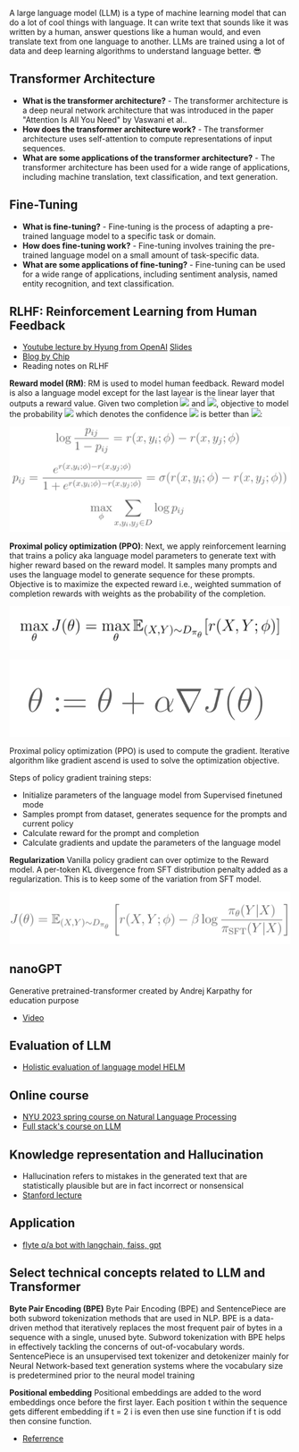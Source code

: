 A large language model (LLM) is a type of machine learning model that can do a lot of cool things with language. It can write text that sounds like it was written by a human, answer questions like a human would, and even translate text from one language to another. LLMs are trained using a lot of data and deep learning algorithms to understand language better. 😎

## Transformer Architecture

- **What is the transformer architecture?** - The transformer architecture is a deep neural network architecture that was introduced in the paper "Attention Is All You Need" by Vaswani et al..
- **How does the transformer architecture work?** - The transformer architecture uses self-attention to compute representations of input sequences.
- **What are some applications of the transformer architecture?** - The transformer architecture has been used for a wide range of applications, including machine translation, text classification, and text generation.

## Fine-Tuning

- **What is fine-tuning?** - Fine-tuning is the process of adapting a pre-trained language model to a specific task or domain.
- **How does fine-tuning work?** - Fine-tuning involves training the pre-trained language model on a small amount of task-specific data.
- **What are some applications of fine-tuning?** - Fine-tuning can be used for a wide range of applications, including sentiment analysis, named entity recognition, and text classification.

## RLHF: Reinforcement Learning from Human Feedback
 - [Youtube lecture by Hyung from OpenAI](https://youtu.be/zjrM-MW-0y0) [Slides](https://docs.google.com/presentation/d/13Tylt2SvKvBL2hgILy5CmBtPDv3rXlVrQp01OzAe5Xo/edit#slide=id.g238b2698243_0_791)
 - [Blog by Chip](https://huyenchip.com/2023/05/02/rlhf.html)
 - Reading notes on RLHF

**Reward model (RM)**: RM is used to model human feedback. Reward model is also a language model except for the last layear is the linear layer that outputs a reward value. Given two completion <img src="https://render.githubusercontent.com/render/math?math=y_{i}"> and <img src="https://render.githubusercontent.com/render/math?math=y_{j}">, objective to model the probability <img src="https://render.githubusercontent.com/render/math?math=p_{ij}"> which denotes the confidence <img src="https://render.githubusercontent.com/render/math?math=y_{i}"> is better than <img src="https://render.githubusercontent.com/render/math?math=y_{j}">:

![reward](/images/rlhf/reward.png)
  
**Proximal policy optimization (PPO)**: Next, we apply reinforcement learning that trains a policy aka language model parameters to generate text with higher reward based on the reward model. It samples many prompts and uses the language model to generate sequence for these prompts. Objective is to maximize the expected reward i.e., weighted summation of completion rewards with weights as the probability of the completion.


![reward](/images/rlhf/objective.png)

![reward](/images/rlhf/gradientascend.png)

Proximal policy optimization (PPO) is used to compute the gradient. Iterative algorithm like gradient ascend is used to solve the optimization objective. 

Steps of policy gradient training steps:
- Initialize parameters of the language model from Supervised finetuned mode
- Samples prompt from dataset, generates sequence for the prompts and current policy 
- Calculate reward for the prompt and completion
- Calculate gradients and update the parameters of the language model

**Regularization**
Vanilla policy gradient can over optimize to the Reward model. A per-token KL divergence from SFT distribution penalty added as a regularization. This is to keep some of the variation from SFT model.

![reward](/images/rlhf/reg.png)


## nanoGPT
Generative pretrained-transformer created by Andrej Karpathy for education purpose
 - [Video](https://www.youtube.com/watch?v=kCc8FmEb1nY)

## Evaluation of LLM
- [Holistic evaluation of language model HELM](https://youtu.be/HJGccJh07Os)


## Online course
- [NYU 2023 spring course on Natural Language Processing](https://nyu-cs2590.github.io/spring2023/calendar/)
- [Full stack's course on LLM](https://fullstackdeeplearning.com/llm-bootcamp/spring-2023/)


## Knowledge representation and Hallucination
- Hallucination refers to mistakes in the generated text that are statistically plausible but are in fact incorrect or nonsensical
- [Stanford lecture](https://www.youtube.com/watch?v=4ynrGLIuPv4)

## Application
- [flyte q/a bot with langchain, faiss, gpt](https://flyte.org/blog/building-flytegpt-on-flyte-with-langchain)


## Select technical concepts related to LLM and Transformer

**Byte Pair Encoding (BPE)** 
Byte Pair Encoding (BPE) and SentencePiece are both subword tokenization methods that are used in NLP. BPE is a data-driven method that iteratively replaces the most frequent pair of bytes in a sequence with a single, unused byte. Subword tokenization with BPE helps in effectively tackling the concerns of out-of-vocabulary words. SentencePiece is an unsupervised text tokenizer and detokenizer mainly for Neural Network-based text generation systems where the vocabulary size is predetermined prior to the neural model training

**Positional embedding**
Positional embeddings are added to the word embeddings once before the first layer. Each position t within the sequence gets different embedding if t = 2 i is even then use sine function if t is odd then consine function.
- [Referrence](https://towardsdatascience.com/understanding-positional-encoding-in-transformers-dc6bafc021ab)

